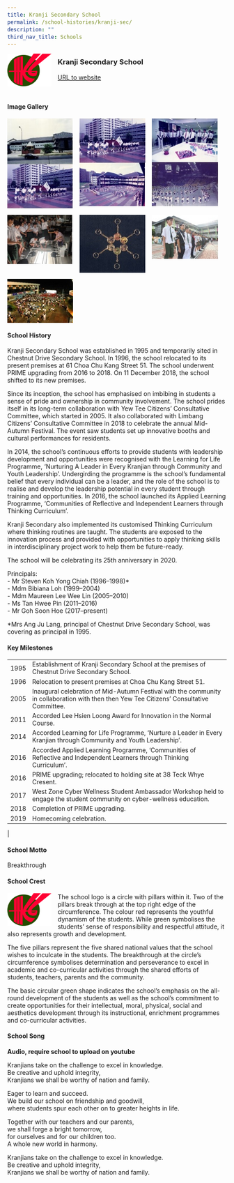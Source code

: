 ```yaml
---
title: Kranji Secondary School
permalink: /school-histories/kranji-sec/
description: ""
third_nav_title: Schools
---
```

<img src="/images/kranjisec1.png" style="width:20%;margin-right:15px;" align = "left">

### **Kranji Secondary School**
[URL to website](https://www.kranjisec.moe.edu.sg/)

<br clear="left">

#### **Image Gallery**

<p><a href="/images/kranjisec2.jpg">  
<img src="/images/kranjisec2.jpg" style="width:30%;margin-right:15px;" align = "left">
</a></p>

<p><a href="/images/kranjisec3.jpg">  
<img src="/images/kranjisec3.jpg" style="width:30%;margin-right:15px;" align = "left">
</a></p>

<p><a href="/images/kranjisec4.jpg">  
<img src="/images/kranjisec4.jpg" style="width:30%;margin-right:15px;" align = "left">
</a></p>

<p><a href="/images/kranjisec5.jpg">  
<img src="/images/kranjisec5.jpg" style="width:30%;margin-right:15px;" align = "left">
</a></p>

<br clear="left">

<p><a href="/images/kranjisec6.jpg">  
<img src="/images/kranjisec6.jpg" style="width:30%;margin-right:15px;" align = "left">
</a></p>

<p><a href="/images/kranjisec7.jpg">  
<img src="/images/kranjisec7.jpg" style="width:30%;margin-right:15px;" align = "left">
</a></p>

<p><a href="/images/kranjisec8.jpg">  
<img src="/images/kranjisec8.jpg" style="width:30%;margin-right:15px;" align = "left">
</a></p>

<br clear="left">


<p><a href="/images/kranjisec9.jpg">  
<img src="/images/kranjisec9.jpg" style="width:30%;margin-right:15px;" align = "left">
</a></p>

<br clear="left">

#### **School History**
Kranji Secondary School was established in 1995 and temporarily sited in Chestnut Drive Secondary School. In 1996, the school relocated to its present premises at 61 Choa Chu Kang Street 51. The school underwent PRIME upgrading from 2016 to 2018. On 11 December 2018, the school shifted to its new premises.

Since its inception, the school has emphasised on imbibing in students a sense of pride and ownership in community involvement. The school prides itself in its long-term collaboration with Yew Tee Citizens’ Consultative Committee, which started in 2005. It also collaborated with Limbang Citizens’ Consultative Committee in 2018 to celebrate the annual Mid-Autumn Festival. The event saw students set up innovative booths and cultural performances for residents.

In 2014, the school’s continuous efforts to provide students with leadership development and opportunities were recognised with the Learning for Life Programme, ‘Nurturing A Leader in Every Kranjian through Community and Youth Leadership’. Undergirding the programme is the school’s fundamental belief that every individual can be a leader, and the role of the school is to realise and develop the leadership potential in every student through training and opportunities. In 2016, the school launched its Applied Learning Programme, ‘Communities of Reflective and Independent Learners through Thinking Curriculum’.

Kranji Secondary also implemented its customised Thinking Curriculum where thinking routines are taught. The students are exposed to the innovation process and provided with opportunities to apply thinking skills in interdisciplinary project work to help them be future-ready.

The school will be celebrating its 25th anniversary in 2020.

Principals:<br>
\- Mr Steven Koh Yong Chiah (1996–1998)\*<br>
\- Mdm Bibiana Loh (1999–2004)<br>
\- Mdm Maureen Lee Wee Lin (2005–2010)<br>
\- Ms Tan Hwee Pin (2011–2016)<br>
\- Mr Goh Soon Hoe (2017–present)

\*Mrs Ang Ju Lang, principal of Chestnut Drive Secondary School, was covering as principal in 1995.

#### **Key Milestones**

|  |  |
|:---:|---|
| 1995 | Establishment of Kranji Secondary School at the premises of Chestnut Drive Secondary School. |
| 1996 | Relocation to present premises at Choa Chu Kang Street 51. |
| 2005 | Inaugural celebration of Mid-Autumn Festival with the community in collaboration with then then Yew Tee Citizens’ Consultative Committee. |
| 2011 | Accorded Lee Hsien Loong Award for Innovation in the Normal Course. |
| 2014 | Accorded Learning for Life Programme, ‘Nurture a Leader in Every Kranjian through Community and Youth Leadership’. |
| 2016 | Accorded Applied Learning Programme, ‘Communities of Reflective and Independent Learners through Thinking Curriculum’. |
| 2016 | PRIME upgrading; relocated to holding site at 38 Teck Whye Cresent. |
| 2017 | West Zone Cyber Wellness Student Ambassador Workshop held to engage the student community on cyber-wellness education. |
| 2018 | Completion of PRIME upgrading. |
| 2019 | Homecoming celebration. |
|

#### **School Motto**
Breakthrough

#### **School Crest**
<img src="/images/kranjisec1.png" style="width:20%;margin-right:15px;" align = "left">

The school logo is a circle with pillars within it. Two of the pillars break through at the top right edge of the circumference. The colour red represents the youthful dynamism of the students. While green symbolises the students’ sense of responsibility and respectful attitude, it also represents growth and development.

The five pillars represent the five shared national values that the school wishes to inculcate in the students. The breakthrough at the circle’s circumference symbolises determination and perseverance to excel in academic and co-curricular activities through the shared efforts of students, teachers, parents and the community.

The basic circular green shape indicates the school’s emphasis on the all-round development of the students as well as the school’s commitment to create opportunities for their intellectual, moral, physical, social and aesthetics development through its instructional, enrichment programmes and co-curricular activities.

#### **School Song**
**Audio, require school to upload on youtube**

Kranjians take on the challenge to excel in knowledge.<br>
Be creative and uphold integrity,<br>
Kranjians we shall be worthy of nation and family.
  
Eager to learn and succeed.<br>
We build our school on friendship and goodwill,<br>
where students spur each other on to greater heights in life.

Together with our teachers and our parents,<br>
we shall forge a bright tomorrow,<br>
for ourselves and for our children too.<br>
A whole new world in harmony.

Kranjians take on the challenge to excel in knowledge.<br>
Be creative and uphold integrity,<br>
Kranjians we shall be worthy of nation and family.